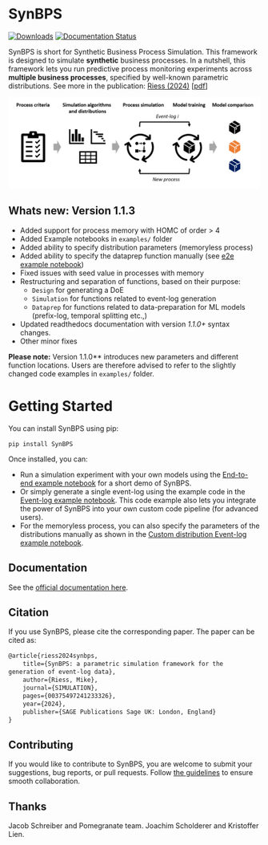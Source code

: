 # SynBPS
[![Downloads](https://static.pepy.tech/badge/synbps)](https://pepy.tech/project/synbps) [![Documentation Status](https://readthedocs.org/projects/synbps/badge/?version=latest)](https://synbps.readthedocs.io/en/latest/?badge=latest)


SynBPS is short for Synthetic Business Process Simulation. This framework is designed to simulate **synthetic** business processes. In a nutshell, this framework lets you run predictive process monitoring experiments across **multiple business processes**, specified by well-known parametric distributions. See more in the publication: [Riess (2024)](https://journals.sagepub.com/doi/abs/10.1177/00375497241233326) [[pdf](https://journals.sagepub.com/doi/pdf/10.1177/00375497241233326?casa_token=h9BOK2WWdQQAAAAA:t46xt6_qhz651cLzDVktuPnr3ku-eRaWNk9vECyHEAZsl3OtUHCffCZncn48XI0BprdrZM8VcBT3)]


![image](https://github.com/Mikeriess/SynBPS/blob/main/docs/illustration.png)

## Whats new: Version 1.1.3
- Added support for process memory with HOMC of order > 4
- Added Example notebooks in ```examples/``` folder
- Added ability to specify distribution parameters (memoryless process)
- Added ability to specify the dataprep function manually (see [e2e example notebook](https://github.com/Mikeriess/SynBPS/blob/main/examples/simulation_e2e_example.ipynb))
- Fixed issues with seed value in processes with memory
- Restructuring and separation of functions, based on their purpose: 
	- ```Design``` for generating a DoE
	- ```Simulation``` for functions related to event-log generation
	- ```Dataprep``` for functions related to data-preparation for ML models (prefix-log, temporal splitting etc.,)
- Updated readthedocs documentation with version *1.1.0+* syntax changes.
- Other minor fixes

**Please note:** Version 1.1.0** introduces new parameters and different function locations. Users are therefore advised to refer to the slightly changed code examples in ```examples/``` folder.

# Getting Started
You can install SynBPS using pip:

    pip install SynBPS

Once installed, you can:

- Run a simulation experiment with your own models using the [End-to-end example notebook](https://github.com/Mikeriess/SynBPS/blob/main/examples/simulation_e2e_example.ipynb) for a short demo of SynBPS. 
- Or simply generate a single event-log using the example code in the [Event-log example notebook](https://github.com/Mikeriess/SynBPS/blob/main/examples/event_log_example.ipynb). This code example also lets you integrate the power of SynBPS into your own custom code pipeline (for advanced users).
- For the memoryless process, you can also specify the parameters of the distributions manually as shown in the [Custom distribution Event-log example notebook](https://github.com/Mikeriess/SynBPS/blob/main/examples/event_log_example_custom_dist.ipynb).


## Documentation
See the [official documentation here](https://synbps.readthedocs.io/en/latest/).


## Citation
If you use SynBPS, please cite the corresponding paper. The paper can be cited as:

```
@article{riess2024synbps,
	title={SynBPS: a parametric simulation framework for the generation of event-log data},
	author={Riess, Mike},
	journal={SIMULATION},
	pages={00375497241233326},
	year={2024},
	publisher={SAGE Publications Sage UK: London, England}
}
```

## Contributing
If you would like to contribute to SynBPS, you are welcome to submit your suggestions, bug reports, or pull requests. Follow [the guidelines](https://github.com/Mikeriess/SynBPS/blob/main/src/contributing.md) to ensure smooth collaboration.


## Thanks
Jacob Schreiber and Pomegranate team. Joachim Scholderer and Kristoffer Lien.